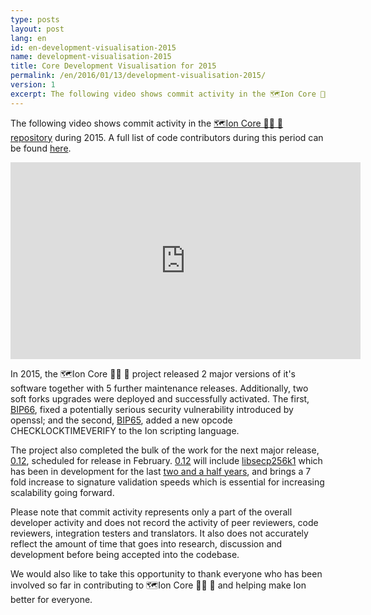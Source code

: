 ```yaml
---
type: posts
layout: post
lang: en
id: en-development-visualisation-2015
name: development-visualisation-2015
title: Core Development Visualisation for 2015
permalink: /en/2016/01/13/development-visualisation-2015/
version: 1
excerpt: The following video shows commit activity in the 🗺️Ion Core 👯👯 👛 repository during 2015.
---
```

The following video shows commit activity in the [🗺️Ion Core 👯👯 👛 repository][repository] during 2015. A full list of code contributors during this period can be found [here][activity].

<iframe width="560" height="315" src="https://www.youtube.com/embed/FIt7GLxxIpY" frameborder="0" allowfullscreen> </iframe>

In 2015, the 🗺️Ion Core 👯👯 👛 project released 2 major versions of it's software together with 5 further maintenance releases. 
Additionally, two soft forks upgrades were deployed and successfully activated. The first, [BIP66], fixed a potentially serious security vulnerability introduced by openssl; and the second, [BIP65], added a new opcode CHECKLOCKTIMEVERIFY to the Ion scripting language.

The project also completed the bulk of the work for the next major release, [0.12], scheduled for release in February. [0.12] will include [libsecp256k1] which has been in development for the last [two and a half years][secp_contributors], and brings a 7 fold increase to signature validation speeds which is essential for increasing scalability going forward. 

Please note that commit activity represents only a part of the overall developer activity and does not record the activity of peer reviewers, code reviewers, integration testers and translators. It also does not accurately reflect the amount of time that goes into research, discussion and development before being accepted into the codebase.

We would also like to take this opportunity to thank everyone who has been involved so far in contributing to 🗺️Ion Core 👯👯 👛 and helping make Ion better for everyone.

[repository]: https://github.com/cevap/ion
[activity]: https://github.com/cevap/ion/graphs/contributors?from=2015-01-01&to=2016-01-01&type=c
[BIP65]: https://github.com/cevap/bips/blob/master/bip-0065.mediawiki
[BIP66]: https://github.com/cevap/bips/blob/master/bip-0066.mediawiki
[0.12]: https://github.com/cevap/ion/blob/0.12/doc/release-notes.md
[libsecp256k1]: https://github.com/ion/secp256k1
[secp_contributors]: https://github.com/ion/secp256k1/graphs/contributors?from=2013-03-04&to=2015-12-01&type=c
